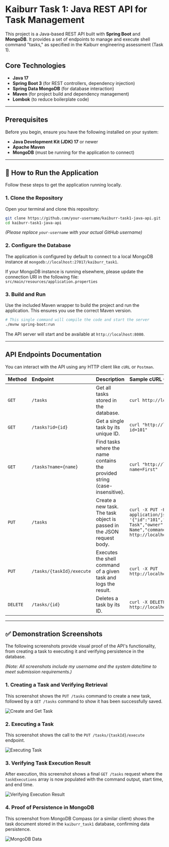 # Kaiburr Task 1: Java REST API for Task Management

This project is a Java-based REST API built with **Spring Boot** and **MongoDB**. It provides a set of endpoints to manage and execute shell command "tasks," as specified in the Kaiburr engineering assessment (Task 1).

## Core Technologies
- **Java 17**
- **Spring Boot 3** (for REST controllers, dependency injection)
- **Spring Data MongoDB** (for database interaction)
- **Maven** (for project build and dependency management)
- **Lombok** (to reduce boilerplate code)

---

## Prerequisites

Before you begin, ensure you have the following installed on your system:
- **Java Development Kit (JDK) 17** or newer
- **Apache Maven**
- **MongoDB** (must be running for the application to connect)

---

## 🚀 How to Run the Application

Follow these steps to get the application running locally.

### 1. Clone the Repository
Open your terminal and clone this repository:
```bash
git clone https://github.com/your-username/kaiburr-task1-java-api.git
cd kaiburr-task1-java-api
```
*(Please replace `your-username` with your actual GitHub username)*

### 2. Configure the Database
The application is configured by default to connect to a local MongoDB instance at `mongodb://localhost:27017/kaiburr_task1`.

If your MongoDB instance is running elsewhere, please update the connection URI in the following file:
`src/main/resources/application.properties`

### 3. Build and Run
Use the included Maven wrapper to build the project and run the application. This ensures you use the correct Maven version.

```bash
# This single command will compile the code and start the server
./mvnw spring-boot:run
```
The API server will start and be available at `http://localhost:8080`.

---

## API Endpoints Documentation

You can interact with the API using any HTTP client like `cURL` or `Postman`.

| Method | Endpoint                    | Description                                                                 | Sample cURL Command                                                                                                                                      |
| :----- | :-------------------------- | :-------------------------------------------------------------------------- | :------------------------------------------------------------------------------------------------------------------------------------------------------- |
| `GET`  | `/tasks`                    | Get all tasks stored in the database.                                       | `curl http://localhost:8080/tasks`                                                                                                                       |
| `GET`  | `/tasks?id={id}`            | Get a single task by its unique ID.                                         | `curl "http://localhost:8080/tasks?id=101"`                                                                                                              |
| `GET`  | `/tasks?name={name}`        | Find tasks where the name contains the provided string (case-insensitive).  | `curl "http://localhost:8080/tasks?name=First"`                                                                                                          |
| `PUT`  | `/tasks`                    | Create a new task. The task object is passed in the JSON request body.      | `curl -X PUT -H "Content-Type: application/json" -d '{"id":"101","name":"My First Task","owner":"Your Name","command":"echo Hello Kaiburr"}' http://localhost:8080/tasks` |
| `PUT`  | `/tasks/{taskId}/execute`   | Executes the shell command of a given task and logs the result.             | `curl -X PUT http://localhost:8080/tasks/101/execute`                                                                                                    |
| `DELETE`| `/tasks/{id}`               | Deletes a task by its ID.                                                   | `curl -X DELETE http://localhost:8080/tasks/101`                                                                                                         |

---

## ✅ Demonstration Screenshots

The following screenshots provide visual proof of the API's functionality, from creating a task to executing it and verifying persistence in the database.

*(Note: All screenshots include my username and the system date/time to meet submission requirements.)*

### 1. Creating a Task and Verifying Retrieval
This screenshot shows the `PUT /tasks` command to create a new task, followed by a `GET /tasks` command to show it has been successfully saved.

<!-- IMPORTANT: REPLACE 'link-to-your-screenshot-1.png' WITH THE ACTUAL LINK TO YOUR IMAGE -->
![Create and Get Task](link-to-your-screenshot-1.png)

### 2. Executing a Task
This screenshot shows the call to the `PUT /tasks/{taskId}/execute` endpoint.

<!-- IMPORTANT: REPLACE 'link-to-your-screenshot-2.png' WITH THE ACTUAL LINK TO YOUR IMAGE -->
![Executing Task](link-to-your-screenshot-2.png)

### 3. Verifying Task Execution Result
After execution, this screenshot shows a final `GET /tasks` request where the `taskExecutions` array is now populated with the command output, start time, and end time.

<!-- IMPORTANT: REPLACE 'link-to-your-screenshot-3.png' WITH THE ACTUAL LINK TO YOUR IMAGE -->
![Verifying Execution Result](link-to-your-screenshot-3.png)

### 4. Proof of Persistence in MongoDB
This screenshot from MongoDB Compass (or a similar client) shows the task document stored in the `kaiburr_task1` database, confirming data persistence.

<!-- IMPORTANT: REPLACE 'link-to-your-screenshot-4.png' WITH THE ACTUAL LINK TO YOUR IMAGE -->
![MongoDB Data](link-to-your-screenshot-4.png)
